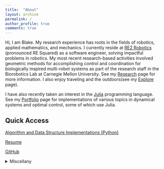 ```yaml
---
title:  "About"
layout: archive
permalink: /
author_profile: true
comments: true
---
```

Hi, I am Blake. My research experience has roots in the fields of robotics, applied mathematics, and mechanics. I currently reside at <a href="https://www.resquared.com/">RE2 Robotics</a> (pronounced RE Squared) as a software engineer, solving impactful problems in robotics. My most recent research-based activities involved geometric methods for accomplishing control and coordination for biologically inspired multi-robot systems as part of the research staff in the Biorobotics Lab at Carnegie Mellon University. See my <a href="https://blakerbuchanan.github.io/Research/">Research</a> page for more information. I also enjoy traveling and the outdoors(see my <a href="https://blakerbuchanan.github.io/Explore/">Explore</a> page).

I have also recently taken an interest in the <a href="https://julialang.org/">Julia</a> programming language. See my <a href="https://blakerbuchanan.github.io/portfolio/">Portfolio</a> page for implementations of various topics in dynamical systems and optimal control, some of which use Julia.
## Quick Access
<a href="https://github.com/blakerbuchanan/algosdatastructs.git" target="_blank">Algorithm and Data Structure Implementations (Python)</a>  

<a href="{{ site.baseurl }}/viewable/Blake_Buchanan_Resume.pdf" target="_blank">Resume</a>

<a href="https://github.com/blakerbuchanan" target="_blank">GitHub</a>

<details>
  <summary>Miscellany</summary>
  <p>LaCroix sparkling water just hits different from the rest. A three-dimensional fractal called the <a href="https://en.wikipedia.org/wiki/Mandelbulb">Mandelbulb</a> exists and it is beautiful. I find it difficult to stop eating Trader Joe's almond butter granola. </p>
